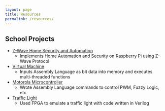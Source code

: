 ```yaml
---
layout: page
title: Resources
permalink: /resources/
---
```

## School Projects
- [Z-Wave Home Security and Automation](https://github.com/robzaga/Z-Wave) 
  - Implements Home Automation and Security on Raspberry Pi using Z-Wave Protocol
- [Virtual Machine](https://github.com/robzaga/VirtualMachine) 
  - Inputs Assembly Language as bit data into memory and executes multi-threaded functions
- [Motorola Microcontroller](https://github.com/Robzaga/MotorolaMicrocontroller)
  - Wrote Assembly Language commands to control PWM, Fuzzy Logic, etc.
- [Traffic Light](https://github.com/Robzaga/TrafficLight)
  - Used FPGA to emulate a traffic light with code written in Verilog
